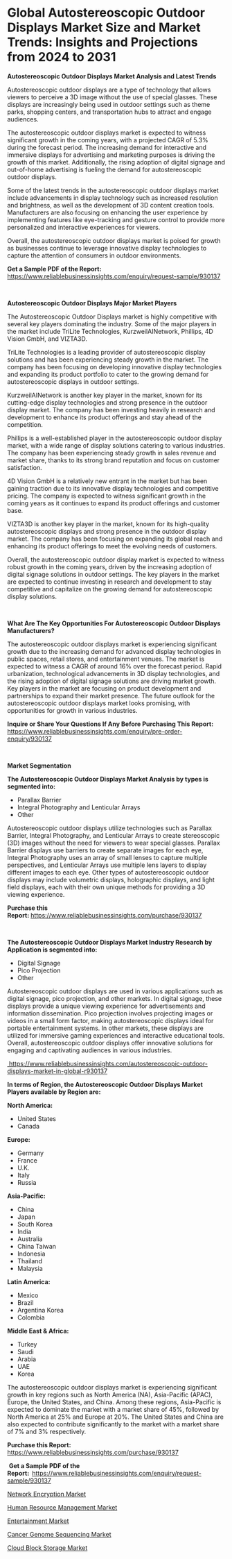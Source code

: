 <p><h1>Global Autostereoscopic Outdoor Displays Market Size and Market Trends: Insights and Projections from 2024 to 2031</h1></p><p><strong>Autostereoscopic Outdoor Displays Market Analysis and Latest Trends</strong></p>
<p><p>Autostereoscopic outdoor displays are a type of technology that allows viewers to perceive a 3D image without the use of special glasses. These displays are increasingly being used in outdoor settings such as theme parks, shopping centers, and transportation hubs to attract and engage audiences.</p><p>The autostereoscopic outdoor displays market is expected to witness significant growth in the coming years, with a projected CAGR of 5.3% during the forecast period. The increasing demand for interactive and immersive displays for advertising and marketing purposes is driving the growth of this market. Additionally, the rising adoption of digital signage and out-of-home advertising is fueling the demand for autostereoscopic outdoor displays.</p><p>Some of the latest trends in the autostereoscopic outdoor displays market include advancements in display technology such as increased resolution and brightness, as well as the development of 3D content creation tools. Manufacturers are also focusing on enhancing the user experience by implementing features like eye-tracking and gesture control to provide more personalized and interactive experiences for viewers.</p><p>Overall, the autostereoscopic outdoor displays market is poised for growth as businesses continue to leverage innovative display technologies to capture the attention of consumers in outdoor environments.</p></p>
<p><strong>Get a Sample PDF of the Report:&nbsp;</strong> <a href="https://www.reliablebusinessinsights.com/enquiry/request-sample/930137">https://www.reliablebusinessinsights.com/enquiry/request-sample/930137</a></p>
<p>&nbsp;</p>
<p><strong>Autostereoscopic Outdoor Displays Major Market Players</strong></p>
<p><p>The Autostereoscopic Outdoor Displays market is highly competitive with several key players dominating the industry. Some of the major players in the market include TriLite Technologies, KurzweilAINetwork, Phillips, 4D Vision GmbH, and VIZTA3D.</p><p>TriLite Technologies is a leading provider of autostereoscopic display solutions and has been experiencing steady growth in the market. The company has been focusing on developing innovative display technologies and expanding its product portfolio to cater to the growing demand for autostereoscopic displays in outdoor settings.</p><p>KurzweilAINetwork is another key player in the market, known for its cutting-edge display technologies and strong presence in the outdoor display market. The company has been investing heavily in research and development to enhance its product offerings and stay ahead of the competition.</p><p>Phillips is a well-established player in the autostereoscopic outdoor display market, with a wide range of display solutions catering to various industries. The company has been experiencing steady growth in sales revenue and market share, thanks to its strong brand reputation and focus on customer satisfaction.</p><p>4D Vision GmbH is a relatively new entrant in the market but has been gaining traction due to its innovative display technologies and competitive pricing. The company is expected to witness significant growth in the coming years as it continues to expand its product offerings and customer base.</p><p>VIZTA3D is another key player in the market, known for its high-quality autostereoscopic displays and strong presence in the outdoor display market. The company has been focusing on expanding its global reach and enhancing its product offerings to meet the evolving needs of customers.</p><p>Overall, the autostereoscopic outdoor display market is expected to witness robust growth in the coming years, driven by the increasing adoption of digital signage solutions in outdoor settings. The key players in the market are expected to continue investing in research and development to stay competitive and capitalize on the growing demand for autostereoscopic display solutions.</p></p>
<p>&nbsp;</p>
<p><strong>What Are The Key Opportunities For Autostereoscopic Outdoor Displays Manufacturers?</strong></p>
<p><p>The autostereoscopic outdoor displays market is experiencing significant growth due to the increasing demand for advanced display technologies in public spaces, retail stores, and entertainment venues. The market is expected to witness a CAGR of around 16% over the forecast period. Rapid urbanization, technological advancements in 3D display technologies, and the rising adoption of digital signage solutions are driving market growth. Key players in the market are focusing on product development and partnerships to expand their market presence. The future outlook for the autostereoscopic outdoor displays market looks promising, with opportunities for growth in various industries.</p></p>
<p><strong>Inquire or Share Your Questions If Any Before Purchasing This Report:</strong> <a href="https://www.reliablebusinessinsights.com/enquiry/pre-order-enquiry/930137">https://www.reliablebusinessinsights.com/enquiry/pre-order-enquiry/930137</a></p>
<p>&nbsp;</p>
<p><strong>Market Segmentation</strong></p>
<p><strong>The Autostereoscopic Outdoor Displays Market Analysis by types is segmented into:</strong></p>
<p><ul><li>Parallax Barrier</li><li>Integral Photography and Lenticular Arrays</li><li>Other</li></ul></p>
<p><p>Autostereoscopic outdoor displays utilize technologies such as Parallax Barrier, Integral Photography, and Lenticular Arrays to create stereoscopic (3D) images without the need for viewers to wear special glasses. Parallax Barrier displays use barriers to create separate images for each eye, Integral Photography uses an array of small lenses to capture multiple perspectives, and Lenticular Arrays use multiple lens layers to display different images to each eye. Other types of autostereoscopic outdoor displays may include volumetric displays, holographic displays, and light field displays, each with their own unique methods for providing a 3D viewing experience.</p></p>
<p><strong>Purchase this Report:&nbsp;</strong><a href="https://www.reliablebusinessinsights.com/purchase/930137">https://www.reliablebusinessinsights.com/purchase/930137</a></p>
<p>&nbsp;</p>
<p><strong>The Autostereoscopic Outdoor Displays Market Industry Research by Application is segmented into:</strong></p>
<p><ul><li>Digital Signage</li><li>Pico Projection</li><li>Other</li></ul></p>
<p><p>Autostereoscopic outdoor displays are used in various applications such as digital signage, pico projection, and other markets. In digital signage, these displays provide a unique viewing experience for advertisements and information dissemination. Pico projection involves projecting images or videos in a small form factor, making autostereoscopic displays ideal for portable entertainment systems. In other markets, these displays are utilized for immersive gaming experiences and interactive educational tools. Overall, autostereoscopic outdoor displays offer innovative solutions for engaging and captivating audiences in various industries.</p></p>
<p><a href="https://www.reliablebusinessinsights.com/autostereoscopic-outdoor-displays-market-in-global-r930137">&nbsp;https://www.reliablebusinessinsights.com/autostereoscopic-outdoor-displays-market-in-global-r930137</a></p>
<p><strong>In terms of Region, the Autostereoscopic Outdoor Displays Market Players available by Region are:</strong></p>
<p>
    <p> <strong> North America: </strong>
        <ul>
            <li>United States</li>
            <li>Canada</li>
        </ul>
        </p> 
    <p> <strong> Europe: </strong>
        <ul>
            <li>Germany</li>
            <li>France</li>
            <li>U.K.</li>
            <li>Italy</li>
            <li>Russia</li>
        </ul>
        </p> 
    <p> <strong> Asia-Pacific: </strong>
        <ul>
            <li>China</li>
            <li>Japan</li>
            <li>South Korea</li>
            <li>India</li>
            <li>Australia</li>
            <li>China Taiwan</li>
            <li>Indonesia</li>
            <li>Thailand</li>
            <li>Malaysia</li>
        </ul>
        </p> 
    <p> <strong> Latin America: </strong>
        <ul>
            <li>Mexico</li>
            <li>Brazil</li>
            <li>Argentina Korea</li>
            <li>Colombia</li>
        </ul>
        </p> 
    <p> <strong> Middle East & Africa: </strong>
        <ul>
            <li>Turkey</li>
            <li>Saudi</li>
            <li>Arabia</li>
            <li>UAE</li>
            <li>Korea</li>
        </ul>
    </p>
    </p>
<p><p>The autostereoscopic outdoor displays market is experiencing significant growth in key regions such as North America (NA), Asia-Pacific (APAC), Europe, the United States, and China. Among these regions, Asia-Pacific is expected to dominate the market with a market share of 45%, followed by North America at 25% and Europe at 20%. The United States and China are also expected to contribute significantly to the market with a market share of 7% and 3% respectively.</p></p>
<p><strong>Purchase this Report: </strong><a href="https://www.reliablebusinessinsights.com/purchase/930137">https://www.reliablebusinessinsights.com/purchase/930137</a></p>
<p>&nbsp;<strong>Get a Sample PDF of the Report:&nbsp;&nbsp;</strong><a href="https://www.reliablebusinessinsights.com/enquiry/request-sample/930137">https://www.reliablebusinessinsights.com/enquiry/request-sample/930137</a></p>
<p><strong></strong></p>
<p><p><a href="https://medium.com/@paulmcglynn6456/exploring-network-encryption-market-dynamics-revenue-analysis-and-growth-projections-in-the-434c9b0893ab">Network Encryption Market</a></p><p><a href="https://medium.com/@luke.russell779/global-human-resource-management-market-sector-types-applications-market-player-strategies-e0350e50ba0b">Human Resource Management Market</a></p><p><a href="https://medium.com/@veroniceroa846/entertainment-market-a-global-and-regional-analysis-focus-on-end-user-product-and-region-a151b646730a">Entertainment Market</a></p><p><a href="https://medium.com/@haangelat16/global-cancer-genome-sequencing-market-share-and-growth-opportunities-and-market-size-growing-with-258e8a8b992d">Cancer Genome Sequencing Market</a></p><p><a href="https://medium.com/@earlecmcneil/cloud-block-storage-market-size-share-trends-analysis-report-by-product-locally-attached-c27c305d6972">Cloud Block Storage Market</a></p></p>